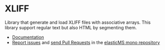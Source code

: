 # XLIFF
Library that generate and load XLIFF files with associative arrays. This library support regular text but also HTML by segmenting them.

* [Documentation](https://ems-project.github.io/#/dev/xliff/index.md)
* [Report issues](https://github.com/ems-project/elasticms/issues) and
  [send Pull Requests](https://github.com/ems-project/elasticms/pulls)
  in the [elasticMS mono repository](https://github.com/ems-project/elasticms)
